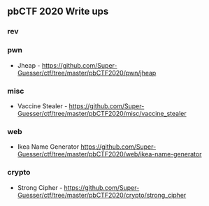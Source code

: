 ## pbCTF 2020 Write ups

### rev

### pwn
- Jheap - https://github.com/Super-Guesser/ctf/tree/master/pbCTF2020/pwn/jheap

### misc
- Vaccine Stealer - https://github.com/Super-Guesser/ctf/tree/master/pbCTF2020/misc/vaccine_stealer

### web
- Ikea Name Generator  https://github.com/Super-Guesser/ctf/tree/master/pbCTF2020/web/ikea-name-generator

### crypto
- Strong Cipher - https://github.com/Super-Guesser/ctf/tree/master/pbCTF2020/crypto/strong_cipher

